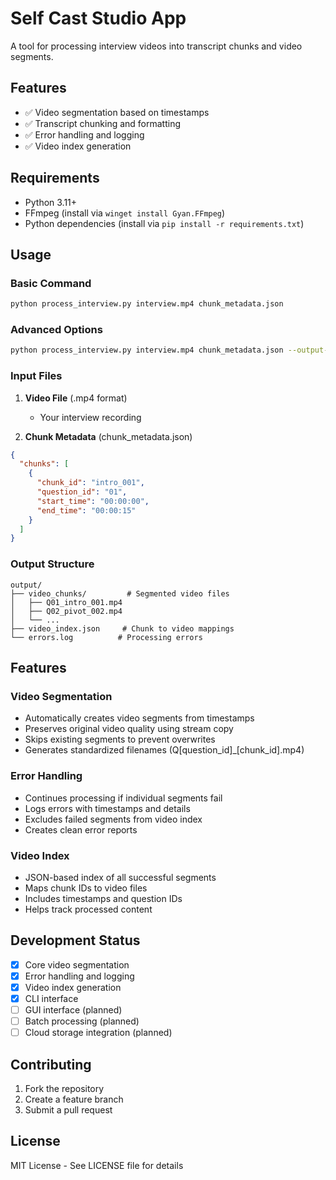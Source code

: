 # Self Cast Studio App

A tool for processing interview videos into transcript chunks and video segments.

## Features

- ✅ Video segmentation based on timestamps
- ✅ Transcript chunking and formatting
- ✅ Error handling and logging
- ✅ Video index generation

## Requirements

- Python 3.11+
- FFmpeg (install via `winget install Gyan.FFmpeg`)
- Python dependencies (install via `pip install -r requirements.txt`)

## Usage

### Basic Command
```bash
python process_interview.py interview.mp4 chunk_metadata.json
```

### Advanced Options
```bash
python process_interview.py interview.mp4 chunk_metadata.json --output-dir output --error-log errors.log
```

### Input Files

1. **Video File** (.mp4 format)
   - Your interview recording

2. **Chunk Metadata** (chunk_metadata.json)
```json
{
  "chunks": [
    {
      "chunk_id": "intro_001",
      "question_id": "01",
      "start_time": "00:00:00",
      "end_time": "00:00:15"
    }
  ]
}
```

### Output Structure

```
output/
├── video_chunks/         # Segmented video files
│   ├── Q01_intro_001.mp4
│   ├── Q02_pivot_002.mp4
│   └── ...
├── video_index.json     # Chunk to video mappings
└── errors.log          # Processing errors
```

## Features

### Video Segmentation
- Automatically creates video segments from timestamps
- Preserves original video quality using stream copy
- Skips existing segments to prevent overwrites
- Generates standardized filenames (Q[question_id]_[chunk_id].mp4)

### Error Handling
- Continues processing if individual segments fail
- Logs errors with timestamps and details
- Excludes failed segments from video index
- Creates clean error reports

### Video Index
- JSON-based index of all successful segments
- Maps chunk IDs to video files
- Includes timestamps and question IDs
- Helps track processed content

## Development Status

- [x] Core video segmentation
- [x] Error handling and logging
- [x] Video index generation
- [x] CLI interface
- [ ] GUI interface (planned)
- [ ] Batch processing (planned)
- [ ] Cloud storage integration (planned)

## Contributing

1. Fork the repository
2. Create a feature branch
3. Submit a pull request

## License

MIT License - See LICENSE file for details
